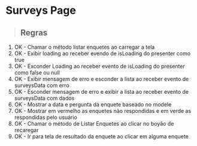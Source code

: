 # Surveys Page

> ## Regras
1. OK - Chamar o método listar enquetes ao carregar a tela
2. OK - Exibir loading ao receber evendo de isLoading do presenter como true
3. OK - Exconder Loading ao receber evento de isLoading do presenter como false ou null
4. OK - Exibir mensagem de erro e esconder a lista ao receber evento de surveysData com erro
5. OK - Esconder mensagem de erro e exibir a lista ao receber evento de surveysData com dados
6. OK - Mostrar a data e pergunta da enquete baseado no modele
7. OK - Mostrar em vermelho as enquetes não respondidas e em verde as respondidas pelo usuário
8. OK - Chamar o método de Listar Enquetes ao clicar no boyão de recaregar
9. OK - Ir para tela de resultado da enquete ao clicar em alguma enquete